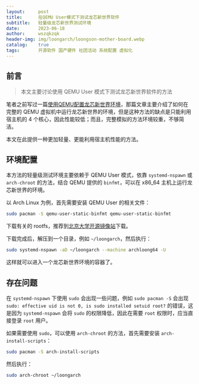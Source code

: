```yaml
---
layout:     post
title:      在QEMU User模式下测试龙芯新世界软件
subtitle:   轻量级龙芯新世界测试环境
date:       2023-06-18
author:     wszqkzqk
header-img: img/loongarch/loongson-mother-board.webp
catalog:    true
tags:       开源软件 国产硬件 社团活动 系统配置 虚拟化
---
```


## 前言

> 本文主要讨论使用 QEMU User 模式下测试龙芯新世界软件的方法

笔者之前写过一篇[使用QEMU配置龙芯新世界环境](https://wszqkzqk.github.io/2023/05/01/使用QEMU配置龙芯新世界环境/)，那篇文章主要介绍了如何在完整的 QEMU 虚拟机中运行龙芯新世界的环境，但是这种方法的缺点是只能利用宿主机的 4 个核心，因此性能较低；而且，完整模拟的方法环境较重，不够简洁。

本文在此提供一种更加轻量、更能利用宿主机性能的方法。

## 环境配置

本方法的轻量级测试环境主要依赖于 QEMU User 模式，依靠 `systemd-nspawn` 或 `arch-chroot` 的方法，结合 QEMU 提供的 `binfmt`，可以在 x86_64 主机上运行龙芯新世界的环境。

以 Arch Linux 为例，首先需要安装 QEMU User 的相关文件：

```bash
sudo pacman -S qemu-user-static-binfmt qemu-user-static-binfmt
```

下载有关的 rootfs，推荐到[北京大学开源镜像站](https://mirrors.pku.edu.cn/loongarch/archlinux/iso/latest/archlinux-bootstrap-loong64.tar.gz)下载。

下载完成后，解压到一个目录，例如 `~/loongarch`，然后执行：

```bash
sudo systemd-nspawn -aD ~/loongarch --machine archloong64 -U
```

这样就可以进入一个龙芯新世界环境的容器了。

## 存在问题

在 `systemd-nspawn` 下使用 `sudo` 会出现一些问题，例如 `sudo pacman -S` 会出现 `sudo: effective uid is not 0, is sudo installed setuid root?` 的错误，这是因为 `systemd-nspawn` 会将 `sudo` 的权限降低，因此在需要 `root` 权限时，应当直接登录 `root` 用户。

如果需要使用 `sudo`，可以使用 `arch-chroot` 的方法，首先需要安装 `arch-install-scripts`：

```bash
sudo pacman -S arch-install-scripts
```

然后执行：

```bash
sudo arch-chroot ~/loongarch
```

